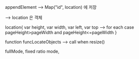 appendElement --> Map("id", location) 에 저장

 --> location 은 객체

location{ var height, var width, var left, var top --> for each case pageHeight>pageWidth and pageHeight<=pageWidth }
 

function funcLocateObjects --> call when resize()
 

fullMode, fixed ratio mode, 
